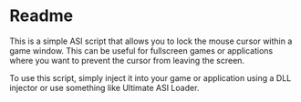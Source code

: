 # Readme

This is a simple ASI script that allows you to lock the mouse cursor within a game window. This can be useful for fullscreen games or applications where you want to prevent the cursor from leaving the screen.

To use this script, simply inject it into your game or application using a DLL injector or use something like Ultimate ASI Loader.